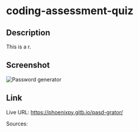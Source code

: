 # coding-assessment-quiz

## Description

This is a r. 

## Screenshot

![Password generator](./assets/images/Pawod-enrtor.png)


## Link 

Live URL: https://phoenixpy.gitb.io/pasd-grator/ 


Sources: 
